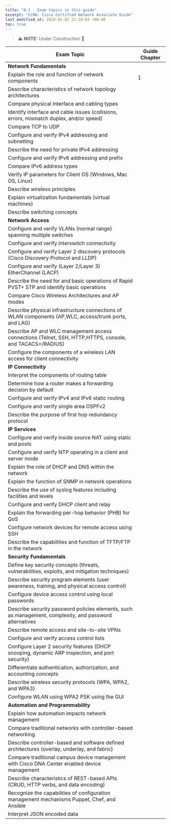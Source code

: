 ```yaml
---
title: "0.1 - Exam topics in this guide"
excerpt: "CCNA: Cisco Certified Network Associate Guide"
last_modified_at: 2020-01-02 21:28:04 +00:00
toc: true
---
```

> :warning: **NOTE:**  Under Construction :construction:

Exam Topic                                                                                              | Guide Chapter
--------------------------------------------------------------------------------------------------------|--------------
**Network Fundamentals**                                                                                |
Explain the role and function of network components                                                     | 1
Describe characteristics of network topology architectures                                              |
Compare physical interface and cabling types                                                            |
Identify interface and cable issues (collisions, errors, mismatch duplex, and/or speed)                 |
Compare TCP to UDP                                                                                      |
Configure and verify IPv4 addressing and subnetting                                                     |
Describe the need for private IPv4 addressing                                                           |
Configure and verify IPv6 addressing and prefix                                                         |
Compare IPv6 address types                                                                              |
Verify IP parameters for Client OS (Windows, Mac OS, Linux)                                             |
Describe wireless principles                                                                            |
Explain virtualization fundamentals (virtual machines)                                                  |
Describe switching concepts                                                                             |
**Network Access**                                                                                      |
Configure and verify VLANs (normal range) spanning multiple switches                                    |
Configure and verify interswitch connectivity                                                           |
Configure and verify Layer 2 discovery protocols (Cisco Discovery Protocol and LLDP)                    |
Configure and verify (Layer 2/Layer 3) EtherChannel (LACP)                                              |
Describe the need for and basic operations of Rapid PVST+ STP and identify basic operations             |
Compare Cisco Wireless Architectures and AP modes                                                       |
Describe physical infrastructure connections of WLAN components (AP,WLC, access/trunk ports, and LAG)   |
Describe AP and WLC management access connections (Telnet, SSH, HTTP,HTTPS, console, and TACACS+/RADIUS)|
Configure the components of a wireless LAN access for client   connectivity                             |
**IP Connectivity**                                                                                     |
Interpret the components of routing table                                                               |
Determine how a router makes a forwarding decision by default                                           |
Configure and verify IPv4 and IPv6 static routing                                                       |
Configure and verify single area OSPFv2                                                                 |
Describe the purpose of first hop redundancy protocol                                                   |
**IP Services**                                                                                         |
Configure and verify inside source NAT using static and pools                                           |
Configure and verify NTP operating in a client and server mode                                          |
Explain the role of DHCP and DNS within the network                                                     |
Explain the function of SNMP in network operations                                                      |
Describe the use of syslog features including facilities and levels                                     |
Configure and verify DHCP client and relay                                                              |
Explain the forwarding per-hop behavior (PHB) for QoS                                                   |
Configure network devices for remote access using SSH                                                   |
Describe the capabilities and function of TFTP/FTP in the network                                       |
**Security Fundamentals**                                                                               |
Define key security concepts (threats, vulnerabilities, exploits, and mitigation techniques)            |
Describe security program elements (user awareness, training, and physical access control)              |
Configure device access control using local passwords                                                   |
Describe security password policies elements, such as management, complexity, and password alternatives |
Describe remote access and site-to-site VPNs                                                            |
Configure and verify access control lists                                                               |
Configure Layer 2 security features (DHCP snooping, dynamic ARP inspection, and port security)          |
Differentiate authentication, authorization, and accounting concepts                                    |
Describe wireless security protocols (WPA, WPA2, and WPA3)                                              |
Configure WLAN using WPA2 PSK using the GUI                                                             |
**Automation and Programmability**                                                                      |
Explain how automation impacts network management                                                       |
Compare traditional networks with controller-based networking                                           |
Describe controller-based and software defined architectures (overlay, underlay, and fabric)            |
Compare traditional campus device management with Cisco DNA Center enabled device management            |
Describe characteristics of REST-based APIs (CRUD, HTTP verbs, and data encoding)                       |
Recognize the capabilities of configuration management mechanisms Puppet, Chef, and Ansible             |
Interpret JSON encoded data                                                                             |
